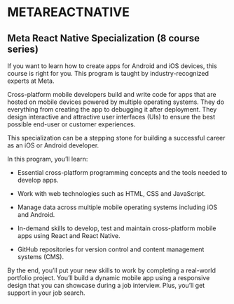 # METAREACTNATIVE

## Meta React Native Specialization (8 course series)


If you want to learn how to create apps for Android and iOS devices, this course is right for you. This program is taught by industry-recognized experts at Meta.  

Cross-platform mobile developers build and write code for apps that are hosted on mobile devices powered by multiple operating systems. They do everything from creating the app to debugging it after deployment. They design interactive and attractive user interfaces (UIs) to ensure the best possible end-user or customer experiences. 

This specialization can be a stepping stone for building a successful career as an iOS or Android developer.

In this program, you’ll learn: 

- Essential cross-platform programming concepts and the tools needed to develop apps.

- Work with web technologies such as HTML, CSS and JavaScript.

- Manage data across multiple mobile operating systems including iOS and Android.

- In-demand skills to develop, test and maintain cross-platform mobile apps using React and React Native.

- GitHub repositories for version control and content management systems (CMS).

By the end, you’ll put your new skills to work by completing a real-world portfolio project. You’ll build a dynamic mobile app using a responsive design that you can showcase during a job interview. Plus, you’ll get support in your job search.
